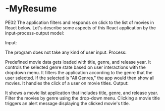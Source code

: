 # -MyResume

PE02
The application filters and responds on click to the list of movies in React below. Let's describe some aspects of this React application by the input-process-output model:

Input:

The program does not take any kind of user input.
Process:

Predefined movie data gets loaded with title, genre, and release year.
It controls the selected genre state based on user interactions with the dropdown menu.
It filters the application according to the genre that the user selected. If the selected is "All Genres," the app would then show all movies.
It handles the click of a user on movie titles.
Output:

It shows a movie list application that includes title, genre, and release year. Filter the movies by genre using the drop-down menu. Clicking a movie title triggers an alert message displaying the clicked movie's title.